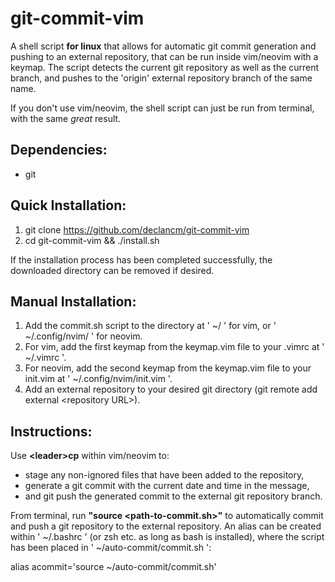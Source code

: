 # git-commit-vim
A shell script **for linux** that allows for automatic git commit generation and pushing to an external repository, that can be run inside vim/neovim with a keymap.
The script detects the current git repository as well as the current branch, and pushes to the 'origin' external repository branch of the same name.

If you don't use vim/neovim, the shell script can just be run from terminal, with the same *great* result.

## Dependencies:
- git

## Quick Installation:
1. git clone https://github.com/declancm/git-commit-vim
2. cd git-commit-vim && ./install.sh

If the installation process has been completed successfully, the downloaded directory can be removed if desired.

## Manual Installation:
1. Add the commit.sh script to the directory at ' ~/ ' for vim, or ' ~/.config/nvim/ ' for neovim.
2. For vim, add the first keymap from the keymap.vim file to your .vimrc at ' ~/.vimrc '.
3. For neovim, add the second keymap from the keymap.vim file to your init.vim at ' ~/.config/nvim/init.vim '.
4. Add an external repository to your desired git directory (git remote add external \<repository URL\>).

## Instructions:
Use **\<leader\>cp** within vim/neovim to:
- stage any non-ignored files that have been added to the repository,
- generate a git commit with the current date and time in the message,
- and git push the generated commit to the external git repository branch.

From terminal, run **"source <path-to-commit.sh>"** to automatically commit and push a git repository to the external repository. An alias can be created within ' ~/.bashrc ' (or zsh etc. as long as bash is installed), where the script has been placed in ' ~/auto-commit/commit.sh ':

alias acommit='source ~/auto-commit/commit.sh'
